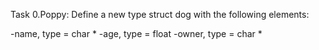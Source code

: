 Task 0.Poppy:
Define a new type struct dog with the following elements:

-name, type = char *
-age, type = float
-owner, type = char *
